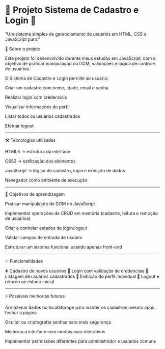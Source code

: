 # 👤 Projeto Sistema de Cadastro e Login 🔐

"Um sistema simples de gerenciamento de usuários em HTML, CSS e JavaScript puro."

📖 Sobre o projeto

Este projeto foi desenvolvido durante meus estudos em JavaScript, com o objetivo de praticar manipulação do DOM, validações e lógica de controle de usuários.

O Sistema de Cadastro e Login permite ao usuário:

Criar um cadastro com nome, idade, email e senha

Realizar login com credenciais

Visualizar informações do perfil

Listar todos os usuários cadastrados

Efetuar logout

---

🛠️ Tecnologias utilizadas

HTML5 → estrutura da interface

CSS3 → estilização dos elementos

JavaScript → lógica de cadastro, login e exibição de dados

Navegador como ambiente de execução

---

🎯 Objetivos de aprendizagem

Praticar manipulação do DOM no JavaScript

Implementar operações de CRUD em memória (cadastro, leitura e remoção de usuários)

Criar e controlar estados de login/logout

Validar campos de entrada de usuário

Estruturar um sistema funcional usando apenas front-end

---

✨ Funcionalidades

➕ Cadastro de novos usuários
🔑 Login com validação de credenciais
📑 Listagem de usuários cadastrados
👤 Exibição do perfil individual
🚪 Logout e retorno ao estado inicial

---

⚡ Possíveis melhorias futuras

Armazenar dados no localStorage para manter os cadastros mesmo após fechar a página

Ocultar ou criptografar senhas para mais segurança

Melhorar a interface com modais mais interativos

Implementar permissões diferentes para administrador e usuários comuns
 
